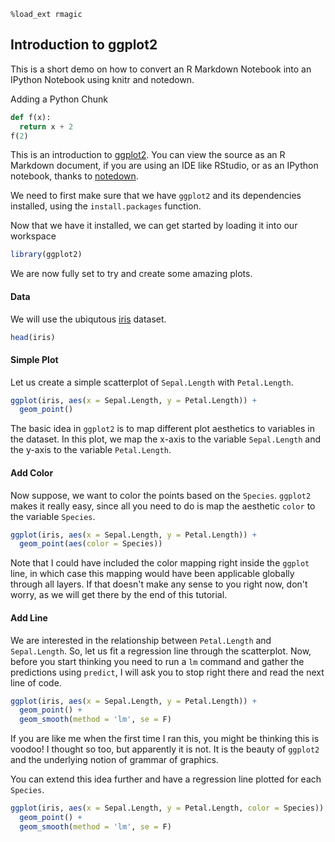 ```
%load_ext rmagic
```

 ## Introduction to ggplot2

This is a short demo on how to convert an R Markdown Notebook into an IPython Notebook using knitr and notedown.

Adding a Python Chunk


```python
def f(x):
  return x + 2
f(2)
```

This is an introduction to [ggplot2](http://github.com/hadley/ggplot2). You can view the source as an R Markdown document, if you are using an IDE like RStudio, or as an IPython notebook, thanks to [notedown](https://github.com/aaren/notedown).

We need to first make sure that we have `ggplot2` and its dependencies installed, using the `install.packages` function.

Now that we have it installed, we can get started by loading it into our workspace


```r
library(ggplot2)
```

We are now fully set to try and create some amazing plots. 

#### Data

We will use the ubiqutous [iris](http://stat.ethz.ch/R-manual/R-patched/library/datasets/html/iris.html) dataset.


```r
head(iris)
```

#### Simple Plot

Let us create a simple scatterplot of `Sepal.Length` with `Petal.Length`.


```r
ggplot(iris, aes(x = Sepal.Length, y = Petal.Length)) +
  geom_point()
```

The basic idea in `ggplot2` is to map different plot aesthetics to variables in the dataset. In this plot, we map the x-axis to the variable `Sepal.Length` and the y-axis to the variable `Petal.Length`.

#### Add Color

Now suppose, we want to color the points based on the `Species`. `ggplot2` makes it really easy, since all you need to do is map the aesthetic `color` to the variable `Species`.


```r
ggplot(iris, aes(x = Sepal.Length, y = Petal.Length)) +
  geom_point(aes(color = Species))
```

Note that I could have included the color mapping right inside the `ggplot` line, in which case this mapping would have been applicable globally through all layers. If that doesn't make any sense to you right now, don't worry, as we will get there by the end of this tutorial.

#### Add Line

We are interested in the relationship between `Petal.Length` and `Sepal.Length`. So, let us fit a regression line through the scatterplot. Now, before you start thinking you need to run a `lm` command and gather the predictions using `predict`, I will ask you to stop right there and read the next line of code.


```r
ggplot(iris, aes(x = Sepal.Length, y = Petal.Length)) +
  geom_point() + 
  geom_smooth(method = 'lm', se = F)
```

If you are like me when the first time I ran this, you might be thinking this is voodoo! I thought so too, but apparently it is not. It is the beauty of `ggplot2` and the underlying notion of grammar of graphics.

You can extend this idea further and have a regression line plotted for each `Species`.


```r
ggplot(iris, aes(x = Sepal.Length, y = Petal.Length, color = Species)) +
  geom_point() + 
  geom_smooth(method = 'lm', se = F)
```



